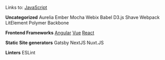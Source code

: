 Links to: [JavaScript](JavaScript.md)

**Uncategorized**
Aurelia
Ember
Mocha
Webix
Babel
D3.js
Shave
Webpack
LitElement
Polymer
Backbone

**Frontend Frameworks**
[Angular](Angular.md)
[Vue](Vue.md)
[React](React.md)

**Static Site generators**
Gatsby
NextJS
Nuxt.JS

**Linters**
ESLint
